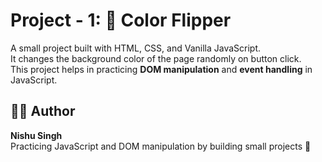 # Project - 1: 🌈 Color Flipper

A small project built with HTML, CSS, and Vanilla JavaScript.  
It changes the background color of the page randomly on button click.  
This project helps in practicing **DOM manipulation** and **event handling** in JavaScript.

## 👩‍💻 Author

**Nishu Singh**  
Practicing JavaScript and DOM manipulation by building small projects 💪
